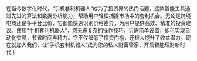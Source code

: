 在当今数字化时代，“手机套利机器人”成为了投资界的热门话题。这款智能工具通过先进的算法和数据分析能力，帮助用户轻松捕捉市场中的套利机会。无论是跨境电商还是多平台比价，它都能快速识别价格差异，为用户提供高效、精准的投资建议。使用“手机套利机器人”，您无需复杂的操作技巧，只需简单设置，即可实现自动化交易，节省时间与精力。它不仅降低了投资门槛，还极大提升了收益潜力。现在就加入我们，让“手机套利机器人”成为您的私人财富管家，开启智能理财新时代！